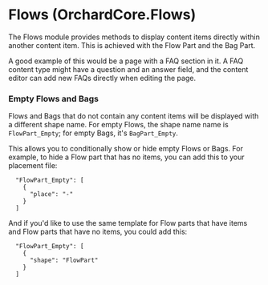 # Flows (OrchardCore.Flows)

The Flows module provides methods to display content items directly within another content item. This is achieved with the Flow Part and the Bag Part.

A good example of this would be a page with a FAQ section in it. A FAQ content type might have a question and an answer field, and the content editor can add new FAQs directly when editing the page.

### Empty Flows and Bags

Flows and Bags that do not contain any content items will be displayed with a different shape name. For empty Flows, the shape name name is `FlowPart_Empty`; for empty Bags, it's `BagPart_Empty`. 

This allows you to conditionally show or hide empty Flows or Bags. For example, to hide a Flow part that has no items, you can add this to your placement file:

```
  "FlowPart_Empty": [
    {
      "place": "-"
    }
  ]
```

And if you'd like to use the same template for Flow parts that have items and Flow parts that have no items, you could add this:

```
  "FlowPart_Empty": [
    {
      "shape": "FlowPart" 
    }
  ]
```
